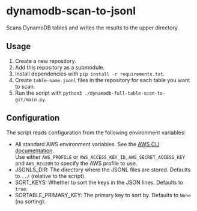 # dynamodb-scan-to-jsonl

Scans DynamoDB tables and writes the results to the upper directory.

## Usage

1. Create a new repository.
2. Add this repository as a submodule.
3. Install dependencies with `pip install -r requirements.txt`.
4. Create `table-name.jsonl` files in the repository for each table you want
   to scan.
5. Run the script with `python3 ./dynamodb-full-table-scan-to-git/main.py`.

## Configuration

The script reads configuration from the following environment variables:

- All standard AWS environment variables. See the [AWS CLI documentation](https://docs.aws.amazon.com/cli/latest/userguide/cli-configure-envvars.html).  
  Use either `AWS_PROFILE` or `AWS_ACCESS_KEY_ID`, `AWS_SECRET_ACCESS_KEY` and
  `AWS_REGION` to specify the AWS profile to use.
- JSONLS_DIR: The directory where the JSONL files are stored. Defaults to
  `../` (relative to the script).
- SORT_KEYS: Whether to sort the keys in the JSON lines. Defaults to `true`.
- SORTABLE_PRIMARY_KEY: The primary key to sort by. Defaults to `None`
  (no sorting).
